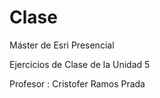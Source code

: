 # Clase
 Máster de Esri Presencial 

 Ejercicios de Clase de la Unidad 5
 
 Profesor : Cristofer Ramos Prada
 
 
